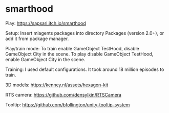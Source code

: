 # smarthood

Play:
https://sapsari.itch.io/smarthood

Setup:
Insert mlagents packages into directory Packages (version 2.0+), or add it from package manager.

Play/train mode:
To train enable GameObject TestHood, disable GameObject City in the scene.
To play disable GameObject TestHood, enable GameObject City in the scene.

Training:
I used default configurations. It took around 18 million episodes to train.

3D models:
https://kenney.nl/assets/hexagon-kit

RTS camera:
https://github.com/densylkin/RTSCamera

Tooltip:
https://github.com/bfollington/unity-tooltip-system
